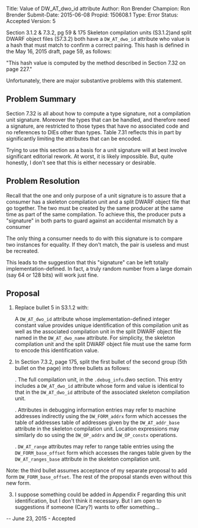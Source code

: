 Title:       Value of DW_AT_dwo_id attribute
Author:      Ron Brender
Champion:    Ron Brender
Submit-Date: 2015-06-08
Propid:      150608.1
Type:        Error
Status:      Accepted
Version:     5

Section 3.1.2 & 7.3.2, pg 59 & 175
Skeleton compilation units (S3.1.2)and split DWARF object files
(S7.3.2) both have a `DW_AT_dwo_id` attribute who value is a hash 
that must match to confirm a correct pairing. This hash is 
defined in the May 16, 2015 draft, page 59, as follows:

   "This hash value is computed by the method described in
   Section 7.32 on page 227."
   
Unfortunately, there are major substantive problems with this 
statement.

Problem Summary
---------------

Section 7.32 is all about how to compute a type signature,
not a compilation unit signature. Moreover the types that
can be handled, and therefore need a signature, are restricted
to those types that have no associated code and no references
to DIEs other than types. Table 7.31 reflects this in part by 
significantly limiting the attributes that can be encoded.

Trying to use this section as a basis for a unit signature will
at best involve significant editorial rework. At worst, it is
likely impossible. But, quite honestly, I don't see that this 
is either necessary or desirable.

Problem Resolution
------------------

Recall that the one and only purpose of a unit signature is
to assure that a consumer has a skeleton compilation unit
and a split DWARF object file that go together. The two
must be created by the same producer at the same time as
part of the same compilation. To achieve this, the producer
puts a "signature" in both parts to guard against an accidental
mismatch by a consumer

The only thing a consumer needs to do with this signature
is to compare two instances for equality. If they don't
match, the pair is useless and must be recreated.

This leads to the suggestion that this "signature" can be
left totally implementation-defined. In fact, a truly random
number from a large domain (say 64 or 128 bits) will work
just fine.

Proposal
--------

1) Replace bullet 5 in S3.1.2 with:

   A `DW_AT_dwo_id` attribute whose implementation-defined
   integer constant value
   provides unique identification of this compilation unit
   as well as the associated compilation unit in the
   split DWARF object file named in the `DW_AT_dwo_name`
   attribute. For simplicity, the skeleton compilation
   unit and the split DWARF object file must use the same
   form to encode this identification value.

2) In Section 7.3.2, page 175, split the first bullet
   of the second group (5th bullet on the page) into
   three bullets as follows:
   
   . The full compilation unit, in the `.debug_info`.dwo section.
     This entry includes a `DW_AT_dwo_id` attribute whose form
     and value is identical to that in the `DW_AT_dwo_id` attribute
     of the associated skeleton compilation unit.
     
   . Attributes in debugging information entries may refer to
     machine addresses indirectly using the `DW_FORM_addrx` form
     which accesses the table of addresses table of addresses
     given by the `DW_AT_addr_base` attribute in the skeleton
     compilation unit. Location expressions may similarly do
     so using the `DW_OP_addrx` and `DW_OP_constx` operations.
     
   . `DW_AT_range` attributes may refer to range table entries using 
     the `DW_FORM_base_offset` form which accesses the ranges table
     given by the `DW_AT_ranges_base` attribute in the skeleton 
     compilation unit.

Note: the third bullet assumes acceptance of my separate proposal
to add form `DW_FORM_base_offset`. The rest of the proposal stands
even without this new form.

3) I suppose something could be added in Appendix F regarding
this unit identification, but I don't think it necessary. But
I am open to suggestions if someone (Cary?) wants to offer
something...


--
June 23, 2015 - Accepted
